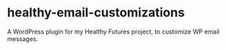 healthy-email-customizations
============================

A WordPress plugin for my Healthy Futures project, to customize WP email messages.
